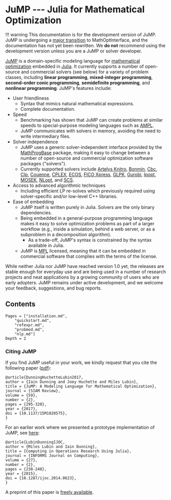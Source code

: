JuMP --- Julia for Mathematical Optimization
============================================

!!! warning
    This documentation is for the development version of JuMP. JuMP is undergoing a [major transition](https://discourse.julialang.org/t/mathoptinterface-and-upcoming-breaking-changes-in-jump-0-19) to MathOptInterface, and the documentation has not yet been rewritten. We **do not** recommend using the development version unless you are a JuMP or solver developer.

[JuMP](https://github.com/JuliaOpt/JuMP.jl) is a domain-specific modeling language for [mathematical optimization](http://en.wikipedia.org/wiki/Mathematical_optimization) embedded in [Julia](http://julialang.org/). It currently supports a number of open-source and commercial solvers (see below) for a variety of problem classes, including **linear programming**, **mixed-integer programming**, **second-order conic programming**, **semidefinite programming**, and **nonlinear programming**. JuMP's features include:

-   User friendliness
    -   Syntax that mimics natural mathematical expressions.
    -   Complete documentation.
-   Speed
    -   Benchmarking has shown that JuMP can create problems at similar speeds to special-purpose modeling languages such as [AMPL](http://www.ampl.com/).
    -   JuMP communicates with solvers in memory, avoiding the need to write intermediary files.
-   Solver independence
    -   JuMP uses a generic solver-independent interface provided by the [MathProgBase](https://github.com/mlubin/MathProgBase.jl) package, making it easy to change between a number of open-source and commercial optimization software packages ("solvers").
    -   Currently supported solvers include [Artelys Knitro](http://artelys.com/en/optimization-tools/knitro), [Bonmin](https://projects.coin-or.org/Bonmin), [Cbc](https://projects.coin-or.org/Cbc), [Clp](https://projects.coin-or.org/Clp), [Couenne](https://projects.coin-or.org/Couenne), [CPLEX](http://www-01.ibm.com/software/commerce/optimization/cplex-optimizer/), [ECOS](https://github.com/ifa-ethz/ecos), [FICO Xpress](http://www.fico.com/en/products/fico-xpress-optimization-suite), [GLPK](http://www.gnu.org/software/glpk/), [Gurobi](http://www.gurobi.com), [Ipopt](https://projects.coin-or.org/Ipopt), [MOSEK](http://www.mosek.com/), [NLopt](http://ab-initio.mit.edu/wiki/index.php/NLopt), and [SCS](https://github.com/cvxgrp/scs).
-   Access to advanced algorithmic techniques
    -   Including efficient LP re-solves which previously required using solver-specific and/or low-level C++ libraries.
-   Ease of embedding
    -   JuMP itself is written purely in Julia. Solvers are the only binary dependencies.
    -   Being embedded in a general-purpose programming language makes it easy to solve optimization problems as part of a larger workflow (e.g., inside a simulation, behind a web server, or as a subproblem in a decomposition algorithm).
        -   As a trade-off, JuMP's syntax is constrained by the syntax available in Julia.
    -   JuMP is [MPL](https://www.mozilla.org/MPL/2.0/) licensed, meaning that it can be embedded in commercial software that complies with the terms of the license.

While neither Julia nor JuMP have reached version 1.0 yet, the releases are stable enough for everyday use and are being used in a number of research projects and neat applications by a growing community of users who are early adopters. JuMP remains under active development, and we welcome your feedback, suggestions, and bug reports.

Contents
--------

```@contents
Pages = ["installation.md",
    "quickstart.md",
    "refexpr.md",
    "probmod.md",
    "nlp.md"]
Depth = 2
```

### Citing JuMP

If you find JuMP useful in your work, we kindly request that you cite the following paper ([pdf](https://mlubin.github.io/pdf/jump-sirev.pdf)):

``` sourceCode
@article{DunningHuchetteLubin2017,
author = {Iain Dunning and Joey Huchette and Miles Lubin},
title = {JuMP: A Modeling Language for Mathematical Optimization},
journal = {SIAM Review},
volume = {59},
number = {2},
pages = {295-320},
year = {2017},
doi = {10.1137/15M1020575},
}
```

For an earlier work where we presented a prototype implementation of JuMP, see [here](http://dx.doi.org/10.1287/ijoc.2014.0623):

``` sourceCode
@article{LubinDunningIJOC,
author = {Miles Lubin and Iain Dunning},
title = {Computing in Operations Research Using Julia},
journal = {INFORMS Journal on Computing},
volume = {27},
number = {2},
pages = {238-248},
year = {2015},
doi = {10.1287/ijoc.2014.0623},
}
```

A preprint of this paper is [freely available](http://arxiv.org/abs/1312.1431).
